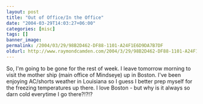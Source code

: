 ```yaml
---
layout: post
title: "Out of Office/In the Office"
date: "2004-03-29T14:03:27+06:00"
categories: [misc]
tags: []
banner_image: 
permalink: /2004/03/29/98B2D462-DF88-1101-A24F1E6D9DA7B7DF
oldurl: http://www.raymondcamden.com/2004/3/29/98B2D462-DF88-1101-A24F1E6D9DA7B7DF
---
```


So, I'm going to be gone for the rest of week. I leave tomorrow morning to visit the mother ship (main office of Mindseye) up in Boston. I've been enjoying AC/shorts weather in Louisiana so I guess I  better prep myself for the freezing temperatures up there. I love Boston - but why is it always so darn cold everytime I go there?!?!?